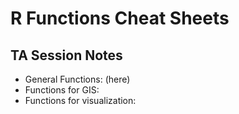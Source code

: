 # R Functions Cheat Sheets

## TA Session Notes
+ General Functions: (here)
+ Functions for GIS: 
+ Functions for visualization: 
